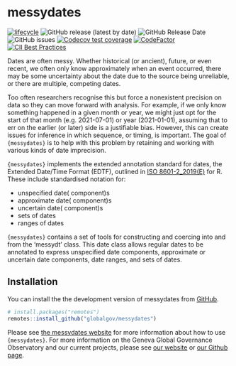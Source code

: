 
<!-- README.md is generated from README.Rmd. Please edit that file -->

# messydates

<!-- badges: start -->

[![lifecycle](https://img.shields.io/badge/lifecycle-experimental-orange.svg)](https://www.tidyverse.org/lifecycle/#experimental)
![GitHub release (latest by
date)](https://img.shields.io/github/v/release/globalgov/messydates)
![GitHub Release
Date](https://img.shields.io/github/release-date/globalgov/messydates)
![GitHub
issues](https://img.shields.io/github/issues-raw/globalgov/messydates)
[![Codecov test
coverage](https://codecov.io/gh/globalgov/messydates/branch/main/graph/badge.svg)](https://codecov.io/gh/globalgov/qCreate?branch=main)
[![CodeFactor](https://www.codefactor.io/repository/github/globalgov/messydates/badge)](https://www.codefactor.io/repository/github/globalgov/messydates)
[![CII Best
Practices](https://bestpractices.coreinfrastructure.org/projects/5061/badge)](https://bestpractices.coreinfrastructure.org/projects/5061)
<!-- badges: end -->

Dates are often messy. Whether historical (or ancient), future, or even
recent, we often only know approximately when an event occurred, there
may be some uncertainty about the date due to the source being
unreliable, or there are multiple, competing dates.

Too often researchers recognise this but force a nonexistent precision
on data so they can move forward with analysis. For example, if we only
know something happened in a given month or year, we might just opt for
the start of that month (e.g. 2021-07-01) or year (2021-01-01), assuming
that to err on the earlier (or later) side is a justifiable bias.
However, this can create issues for inference in which sequence, or
timing, is important. The goal of `{messydates}` is to help with this
problem by retaining and working with various kinds of date imprecision.

`{messydates}` implements the extended annotation standard for dates,
the Extended Date/Time Format (EDTF), outlined in
[ISO 8601-2\_2019(E)](https://www.iso.org/standard/70908.html) for R.
These include standardised notation for:

  - unspecified date( component)s
  - approximate date( component)s
  - uncertain date( component)s
  - sets of dates
  - ranges of dates

`{messydates}` contains a set of tools for constructing and coercing
into and from the ‘messydt’ class. This date class allows regular dates
to be annotated to express unspecified date components, approximate or
uncertain date components, date ranges, and sets of dates.

## Installation

You can install the the development version of messydates from
[GitHub](https://github.com/).

``` r
# install.packages("remotes")
remotes::install_github("globalgov/messydates")
```

Please see [the messydates
website](https://globalgov.github.io/messydates) for more information
about how to use `{messydates}`. For more information on the Geneva
Global Governance Observatory and our current projects, please see [our
website](https://panarchic.ch) or [our Github
page](https://github.com/globalgov).
